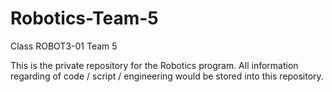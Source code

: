 # Robotics-Team-5
Class ROBOT3-01 Team 5

This is the private repository for the Robotics program.
All information regarding of code / script / engineering would be stored into this repository.
